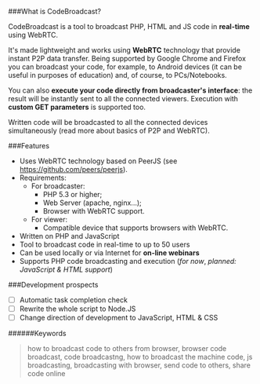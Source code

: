###What is CodeBroadcast?

CodeBroadcast is a tool to broadcast PHP, HTML and JS code in **real-time** using WebRTC.

It's made lightweight and works using **WebRTC** technology that provide instant P2P data transfer. Being supported by Google Chrome and Firefox you can broadcast your code, for example, to Android devices (it can be useful in purposes of education) and, of course, to PCs/Notebooks.

You can also **execute your code directly from broadcaster's interface**: the result will be instantly sent to all the connected viewers. Execution with **custom GET parameters** is supported too.

Written code will be broadcasted to all the connected devices simultaneously (read more about basics of P2P and WebRTC).

###Features
* Uses WebRTC technology based on PeerJS (see https://github.com/peers/peerjs).
* Requirements:
  * For broadcaster:
    * PHP 5.3 or higher;
    * Web Server (apache, nginx...);
    * Browser with WebRTC support.
  * For viewer:
    * Compatible device that supports browsers with WebRTC.
* Written on PHP and JavaScript
* Tool to broadcast code in real-time to up to 50 users
* Can be used locally or via Internet for **on-line webinars**
* Supports PHP code broadcasting and execution (_for now_, _planned: JavaScript & HTML support_)

###Development prospects
- [ ] Automatic task completion check
- [ ] Rewrite the whole script to Node.JS
- [ ] Change direction of development to JavaScript, HTML & CSS

######Keywords
> how to broadcast code to others from browser, browser code broadcast, code broadcastng, how to broadcast the machine code, js broadcasting, broadcasting with browser, send code to others, share code online
